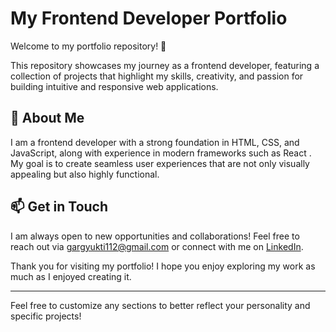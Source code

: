 
# My Frontend Developer Portfolio

Welcome to my portfolio repository! 🌟

This repository showcases my journey as a frontend developer, featuring a collection of projects that highlight my skills, creativity, and passion for building intuitive and responsive web applications. 

## 🚀 About Me

I am a frontend developer with a strong foundation in HTML, CSS, and JavaScript, along with experience in modern frameworks such as React . My goal is to create seamless user experiences that are not only visually appealing but also highly functional.


## 📫 Get in Touch

I am always open to new opportunities and collaborations! Feel free to reach out via gargyukti112@gmail.com or connect with me on [LinkedIn](https://www.linkedin.com/in/yukti-garg-8397b4218/).

Thank you for visiting my portfolio! I hope you enjoy exploring my work as much as I enjoyed creating it. 

---

Feel free to customize any sections to better reflect your personality and specific projects!
